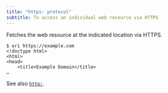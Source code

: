 ```yaml
---
title: "https: protocol"
subtitle: To access an individual web resource via HTTPS
---
```


Fetches the web resource at the indicated location via HTTPS.

```console
$ ori https://example.com
<!doctype html>
<html>
<head>
    <title>Example Domain</title>
…
```

See also [`http:`](http.html).
